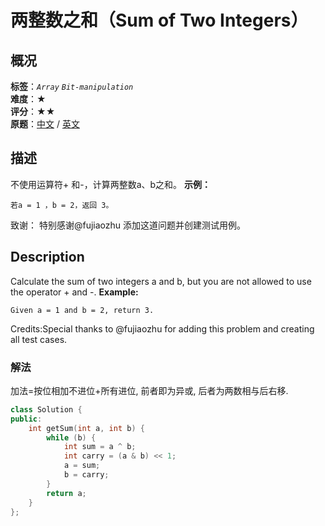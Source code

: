 # 两整数之和（Sum of Two Integers）
## 概况
**标签**：*`Array`*  *`Bit-manipulation`*<br>
**难度**：★<br>
**评分**：★★<br>
**原题**：[中文](https://leetcode-cn.com/problems/sum-of-two-integers) / [英文](https://leetcode.com/problems/sum-of-two-integers)
## 描述
不使用运算符+ 和-，计算两整数a、b之和。
**示例：**
```
若a = 1 ，b = 2，返回 3。
```
致谢：
特别感谢@fujiaozhu 添加这道问题并创建测试用例。
## Description
Calculate the sum of two integers a and b, but you are not allowed to use the operator + and -.
**Example:**
```
Given a = 1 and b = 2, return 3.
```
Credits:Special thanks to @fujiaozhu for adding this problem and creating all test cases.
### 解法
加法=按位相加不进位+所有进位, 前者即为异或, 后者为两数相与后右移.
```c++
class Solution {
public:
    int getSum(int a, int b) {
        while (b) {
            int sum = a ^ b;
            int carry = (a & b) << 1;
            a = sum;
            b = carry;
        }
        return a;
    }
};
```